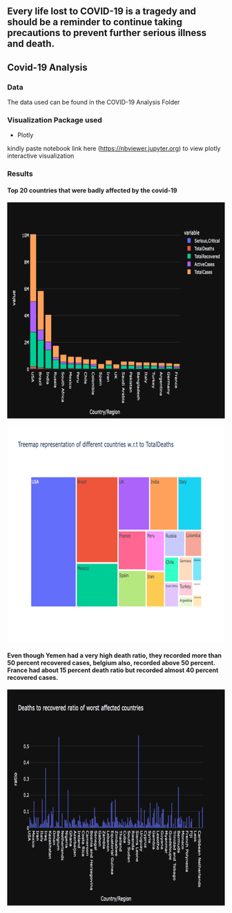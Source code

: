 ## Every life lost to COVID-19 is a tragedy and should be a reminder to continue taking precautions to prevent further serious illness and death.

## Covid-19 Analysis


### Data 

The data used can be found in the COVID-19 Analysis Folder

### Visualization Package used

  - Plotly

kindly paste notebook link here (https://nbviewer.jupyter.org) to view plotly interactive visualization


### Results

####  Top 20 countries that were badly affected by the covid-19
<img src="https://github.com/StMorris/Data-Analysis-with-python/blob/main/COVID-19%20Analysis/top_20_countries_affected.png"
     style= "width:800px;height:500px"/>
          

<img src="https://github.com/StMorris/Data-Analysis-with-python/blob/main/COVID-19%20Analysis/countries_totalDeath.png"
     style= "width:800px;height:500px"/>
#### Even though Yemen had a very high death ratio, they recorded more than 50 percent recovered cases, belgium also, recorded above 50 percent. France had about 15 percent death ratio but recorded almost 40 percent recovered cases.
<img src="https://github.com/StMorris/Data-Analysis-with-python/blob/main/COVID-19%20Analysis/deaths_recovered_ratio.png"
     style= "width:800px;height:500px"/>
